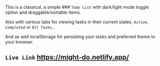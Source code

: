 This is a classical, a simple \#\#\# `Todo List` with dark/light mode toggle option and draggable/sortable items.

Also with various tabs for viewing tasks in their current states, `Active`, `Completed` or `All Tasks`..

And as well localStorage for persisting your tasks and preferred theme to your browser.

## `Live Link` https://might-do.netlify.app/
